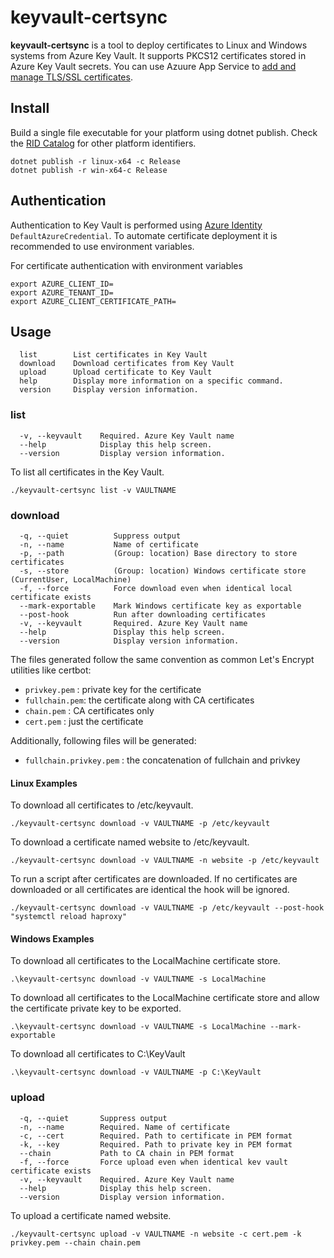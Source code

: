 # keyvault-certsync

**keyvault-certsync** is a tool to deploy certificates to Linux and Windows systems from  Azure Key Vault. It supports PKCS12 certificates stored in Azure Key Vault secrets. You can use Azuure App Service to [add and manage TLS/SSL certificates](https://docs.microsoft.com/en-us/azure/app-service/configure-ssl-certificate).

## Install
Build a single file executable for your platform using dotnet publish. Check the [RID Catalog](https://docs.microsoft.com/en-us/dotnet/core/rid-catalog) for other platform identifiers.
```
dotnet publish -r linux-x64 -c Release
dotnet publish -r win-x64-c Release
```

## Authentication
Authentication to Key Vault is performed using [Azure Identity](https://docs.microsoft.com/en-us/dotnet/api/overview/azure/identity-readme) `DefaultAzureCredential`. To automate certificate deployment it is recommended to use environment variables.

For certificate authentication with environment variables
```
export AZURE_CLIENT_ID=
export AZURE_TENANT_ID=
export AZURE_CLIENT_CERTIFICATE_PATH=
```

## Usage
```
  list        List certificates in Key Vault
  download    Download certificates from Key Vault
  upload      Upload certificate to Key Vault
  help        Display more information on a specific command.
  version     Display version information.
```

### list
```
  -v, --keyvault    Required. Azure Key Vault name
  --help            Display this help screen.
  --version         Display version information.
```

To list all certificates in the Key Vault.
```
./keyvault-certsync list -v VAULTNAME
```

### download
```
  -q, --quiet          Suppress output
  -n, --name           Name of certificate
  -p, --path           (Group: location) Base directory to store certificates
  -s, --store          (Group: location) Windows certificate store (CurrentUser, LocalMachine)
  -f, --force          Force download even when identical local certificate exists
  --mark-exportable    Mark Windows certificate key as exportable
  --post-hook          Run after downloading certificates
  -v, --keyvault       Required. Azure Key Vault name
  --help               Display this help screen.
  --version            Display version information.
```

The files generated follow the same convention as common Let's Encrypt utilities like certbot:

* `privkey.pem` : private key for the certificate
* `fullchain.pem`: the certificate along with CA certificates
* `chain.pem` : CA certificates only
* `cert.pem` : just the certificate

Additionally, following files will be generated:

* `fullchain.privkey.pem` : the concatenation of fullchain and privkey

#### Linux Examples

To download all certificates to /etc/keyvault.
```
./keyvault-certsync download -v VAULTNAME -p /etc/keyvault
```

To download a certificate named website to /etc/keyvault.
```
./keyvault-certsync download -v VAULTNAME -n website -p /etc/keyvault
```

To run a script after certificates are downloaded. If no certificates are downloaded or all certificates are identical the hook will be ignored.
```
./keyvault-certsync download -v VAULTNAME -p /etc/keyvault --post-hook "systemctl reload haproxy"
```

#### Windows Examples

To download all certificates to the LocalMachine certificate store. 
```
.\keyvault-certsync download -v VAULTNAME -s LocalMachine
```

To download all certificates to the LocalMachine certificate store and allow the certificate private key to be exported.
```
.\keyvault-certsync download -v VAULTNAME -s LocalMachine --mark-exportable
```

To download all certificates to C:\KeyVault
```
.\keyvault-certsync download -v VAULTNAME -p C:\KeyVault
```

### upload
```
  -q, --quiet       Suppress output
  -n, --name        Required. Name of certificate
  -c, --cert        Required. Path to certificate in PEM format
  -k, --key         Required. Path to private key in PEM format
  --chain           Path to CA chain in PEM format
  -f, --force       Force upload even when identical kev vault certificate exists
  -v, --keyvault    Required. Azure Key Vault name
  --help            Display this help screen.
  --version         Display version information.
```

To upload a certificate named website.
```
./keyvault-certsync upload -v VAULTNAME -n website -c cert.pem -k privkey.pem --chain chain.pem
```